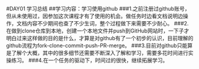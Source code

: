 #DAY01 学习总结
##学习内容：学习使用github
###1.之前注册过github账号，但从未使用过，因参加这次课程才有了使用的机会。做任务时边看文档说明边操作，文档内容不少期间也查了不少生词，整个过程做下来需要不少耐心。
###2.在做到clone仓库到本地，创建一个本地文件并push到GitHub网站时，一下子才明白过来这样做的目的是什么，才算是对github有了一个初步的认识，目前理解的github流程为fork-clone-commit-push-PR-merge。
###3.目前对github只能算是了解个大概，其中的很多细节还需要不断深入了解和学习，需要多花时间进行实操练习。
###4.在一个任务的驱动下，时间过的很快，继续拓展学习。